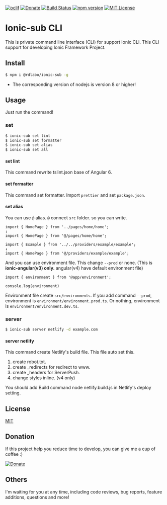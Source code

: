 [![oclif](https://img.shields.io/badge/cli-oclif-brightgreen.svg)](https://oclif.io)
[![Donate](https://img.shields.io/badge/Donate-PayPal-green.svg)](https://www.paypal.me/rdlabo)
[![Build Status](https://travis-ci.org/rdlabo/ionic-sub-cli.svg?branch=master)](https://travis-ci.org/rdlabo/ionic-sub-cli)
[![npm version](https://badge.fury.io/js/%40rdlabo%2Fionic-sub.svg)](https://badge.fury.io/js/%40rdlabo%2Fionic-sub)
[![MIT License](http://img.shields.io/badge/license-MIT-blue.svg?style=flat)](LICENSE)

# Ionic-sub CLI
This is private command line interface (CLI) for support Ionic CLI. 
This CLI support for developing Ionic Framework Project.

## Install
```bash
$ npm i @rdlabo/ionic-sub -g
```

- The corresponding version of nodejs is version 8 or higher!

## Usage

Just run the command!

### set
```bash
$ ionic-sub set lint
$ ionic-sub set formatter
$ ionic-sub set alias
$ ionic-sub set all
```

#### set lint
This command rewrite tslint.json base of Angular 6.

#### set formatter

This command set formatter. Import `prettier` and set `package.json`.

#### set alias

You can use `@` alias. `@` connect `src` folder. so you can write.

```
import { HomePage } from '../pages/home/home';
↓
import { HomePage } from '@/pages/home/home';
```

```
import { Example } from '../../providers/example/example';
↓
import { HomePage } from '@/providers/example/example';
```

And you can use environment file. This change `--prod` or none. 
(This is __ionic-angular(v3) only.__ angular(v4) have default environment file)

```
import { environment } from '@app/environment';

console.log(environment)
```

Environment file create `src/environments`. If you add command `--prod`, environment is `environment/environment.prod.ts`. 
Or nothing, environment is `environment/environment.dev.ts`.

### server
```bash
$ ionic-sub server netlify -d example.com
```

#### server netlify
This command create Netlify's build file. This file auto set this.

1. create robot.txt.
2. create _redirects for redirect to www.
3. create _headers for ServerPush.
4. change styles inline. (v4 only)

You should add Build command node netlify.build.js in Netlify's deploy setting.

## License
[MIT](https://github.com/k-kuwahara/ja-greetings/blob/master/LICENSE)

## Donation
If this project help you reduce time to develop, you can give me a cup of coffee :) 

[![Donate](https://img.shields.io/badge/Donate-PayPal-green.svg)](https://www.paypal.me/rdlabo)

## Others
I'm waiting for you at any time, including code reviews, bug reports, feature additions, questions and more!
